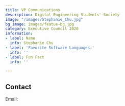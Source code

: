```yaml
---
title: VP Communications
description: Digital Engineering Students' Society
image: "/images/Stephanie_Chu.jpg"
bg_image: images/featue-bg.jpg
category: Executive Council 2020
information:
- label: Name
  info: Stephanie Chu
- label: 'Favorite Software Languages:'
  info: ''
- label: Fun Fact
  info: ''

---
```

## Contact

Email: